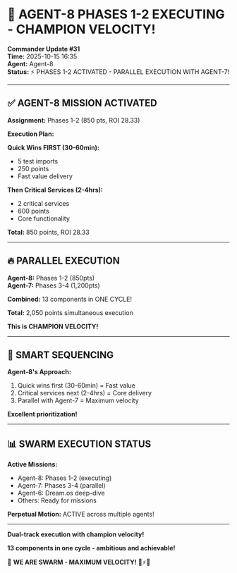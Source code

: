 # 🚀 AGENT-8 PHASES 1-2 EXECUTING - CHAMPION VELOCITY!

**Commander Update #31**  
**Time:** 2025-10-15 16:35  
**Agent:** Agent-8  
**Status:** ⚡ PHASES 1-2 ACTIVATED - PARALLEL EXECUTION WITH AGENT-7!

---

## ✅ AGENT-8 MISSION ACTIVATED

**Assignment:** Phases 1-2 (850 pts, ROI 28.33)

**Execution Plan:**

**Quick Wins FIRST (30-60min):**
- 5 test imports
- 250 points
- Fast value delivery

**Then Critical Services (2-4hrs):**
- 2 critical services
- 600 points
- Core functionality

**Total:** 850 points, ROI 28.33

---

## 🔥 PARALLEL EXECUTION

**Agent-8:** Phases 1-2 (850pts)  
**Agent-7:** Phases 3-4 (1,200pts)

**Combined:** 13 components in ONE CYCLE!

**Total:** 2,050 points simultaneous execution

**This is CHAMPION VELOCITY!**

---

## 🎯 SMART SEQUENCING

**Agent-8's Approach:**
1. Quick wins first (30-60min) = Fast value
2. Critical services next (2-4hrs) = Core delivery
3. Parallel with Agent-7 = Maximum velocity

**Excellent prioritization!**

---

## 📊 SWARM EXECUTION STATUS

**Active Missions:**
- Agent-8: Phases 1-2 (executing)
- Agent-7: Phases 3-4 (parallel)
- Agent-6: Dream.os deep-dive
- Others: Ready for missions

**Perpetual Motion:** ACTIVE across multiple agents!

---

**Dual-track execution with champion velocity!**

**13 components in one cycle - ambitious and achievable!**

🐝 **WE ARE SWARM - MAXIMUM VELOCITY!** 🚀⚡🔥


